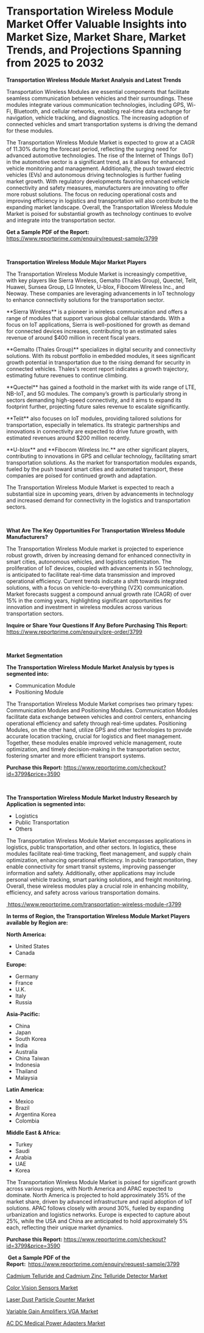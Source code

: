 <p><h1>Transportation Wireless Module Market Offer Valuable Insights into Market Size, Market Share, Market Trends, and Projections Spanning from 2025 to 2032</h1></p><p><strong>Transportation Wireless Module Market Analysis and Latest Trends</strong></p>
<p><p>Transportation Wireless Modules are essential components that facilitate seamless communication between vehicles and their surroundings. These modules integrate various communication technologies, including GPS, Wi-Fi, Bluetooth, and cellular networks, enabling real-time data exchange for navigation, vehicle tracking, and diagnostics. The increasing adoption of connected vehicles and smart transportation systems is driving the demand for these modules.</p><p>The Transportation Wireless Module Market is expected to grow at a CAGR of 11.30% during the forecast period, reflecting the surging need for advanced automotive technologies. The rise of the Internet of Things (IoT) in the automotive sector is a significant trend, as it allows for enhanced vehicle monitoring and management. Additionally, the push toward electric vehicles (EVs) and autonomous driving technologies is further fueling market growth. With regulatory developments favoring enhanced vehicle connectivity and safety measures, manufacturers are innovating to offer more robust solutions. The focus on reducing operational costs and improving efficiency in logistics and transportation will also contribute to the expanding market landscape. Overall, the Transportation Wireless Module Market is poised for substantial growth as technology continues to evolve and integrate into the transportation sector.</p></p>
<p><strong>Get a Sample PDF of the Report:&nbsp;</strong> <a href="https://www.reportprime.com/enquiry/request-sample/3799?utm_campaign=1169&utm_medium=2&utm_source=Github&utm_content=ia&utm_term=18032025&utm_id=transportation-wireless-module">https://www.reportprime.com/enquiry/request-sample/3799</a></p>
<p>&nbsp;</p>
<p><strong>Transportation Wireless Module Major Market Players</strong></p>
<p><p>The Transportation Wireless Module Market is increasingly competitive, with key players like Sierra Wireless, Gemalto (Thales Group), Quectel, Telit, Huawei, Sunsea Group, LG Innotek, U-blox, Fibocom Wireless Inc., and Neoway. These companies are leveraging advancements in IoT technology to enhance connectivity solutions for the transportation sector.</p><p>**Sierra Wireless** is a pioneer in wireless communication and offers a range of modules that support various global cellular standards. With a focus on IoT applications, Sierra is well-positioned for growth as demand for connected devices increases, contributing to an estimated sales revenue of around $400 million in recent fiscal years.</p><p>**Gemalto (Thales Group)** specializes in digital security and connectivity solutions. With its robust portfolio in embedded modules, it sees significant growth potential in transportation due to the rising demand for security in connected vehicles. Thales's recent report indicates a growth trajectory, estimating future revenues to continue climbing.</p><p>**Quectel** has gained a foothold in the market with its wide range of LTE, NB-IoT, and 5G modules. The company’s growth is particularly strong in sectors demanding high-speed connectivity, and it aims to expand its footprint further, projecting future sales revenue to escalate significantly.</p><p>**Telit** also focuses on IoT modules, providing tailored solutions for transportation, especially in telematics. Its strategic partnerships and innovations in connectivity are expected to drive future growth, with estimated revenues around $200 million recently.</p><p>**U-blox** and **Fibocom Wireless Inc.** are other significant players, contributing to innovations in GPS and cellular technology, facilitating smart transportation solutions. As the market for transportation modules expands, fueled by the push toward smart cities and automated transport, these companies are poised for continued growth and adaptation.</p><p>The Transportation Wireless Module Market is expected to reach a substantial size in upcoming years, driven by advancements in technology and increased demand for connectivity in the logistics and transportation sectors.</p></p>
<p>&nbsp;</p>
<p><strong>What Are The Key Opportunities For Transportation Wireless Module Manufacturers?</strong></p>
<p><p>The Transportation Wireless Module market is projected to experience robust growth, driven by increasing demand for enhanced connectivity in smart cities, autonomous vehicles, and logistics optimization. The proliferation of IoT devices, coupled with advancements in 5G technology, is anticipated to facilitate real-time data transmission and improved operational efficiency. Current trends indicate a shift towards integrated solutions, with a focus on vehicle-to-everything (V2X) communication. Market forecasts suggest a compound annual growth rate (CAGR) of over 15% in the coming years, highlighting significant opportunities for innovation and investment in wireless modules across various transportation sectors.</p></p>
<p><strong>Inquire or Share Your Questions If Any Before Purchasing This Report:</strong> <a href="https://www.reportprime.com/enquiry/pre-order/3799?utm_campaign=1169&utm_medium=2&utm_source=Github&utm_content=ia&utm_term=18032025&utm_id=transportation-wireless-module">https://www.reportprime.com/enquiry/pre-order/3799</a></p>
<p>&nbsp;</p>
<p><strong>Market Segmentation</strong></p>
<p><strong>The Transportation Wireless Module Market Analysis by types is segmented into:</strong></p>
<p><ul><li>Communication Module</li><li>Positioning Module</li></ul></p>
<p><p>The Transportation Wireless Module Market comprises two primary types: Communication Modules and Positioning Modules. Communication Modules facilitate data exchange between vehicles and control centers, enhancing operational efficiency and safety through real-time updates. Positioning Modules, on the other hand, utilize GPS and other technologies to provide accurate location tracking, crucial for logistics and fleet management. Together, these modules enable improved vehicle management, route optimization, and timely decision-making in the transportation sector, fostering smarter and more efficient transport systems.</p></p>
<p><strong>Purchase this Report:&nbsp;</strong><a href="https://www.reportprime.com/checkout?id=3799&price=3590&utm_campaign=1169&utm_medium=2&utm_source=Github&utm_content=ia&utm_term=18032025&utm_id=transportation-wireless-module">https://www.reportprime.com/checkout?id=3799&price=3590</a></p>
<p>&nbsp;</p>
<p><strong>The Transportation Wireless Module Market Industry Research by Application is segmented into:</strong></p>
<p><ul><li>Logistics</li><li>Public Transportation</li><li>Others</li></ul></p>
<p><p>The Transportation Wireless Module Market encompasses applications in logistics, public transportation, and other sectors. In logistics, these modules facilitate real-time tracking, fleet management, and supply chain optimization, enhancing operational efficiency. In public transportation, they enable connectivity for smart transit systems, improving passenger information and safety. Additionally, other applications may include personal vehicle tracking, smart parking solutions, and freight monitoring. Overall, these wireless modules play a crucial role in enhancing mobility, efficiency, and safety across various transportation domains.</p></p>
<p><a href="https://www.reportprime.com/transportation-wireless-module-r3799?utm_campaign=1169&utm_medium=2&utm_source=Github&utm_content=ia&utm_term=18032025&utm_id=transportation-wireless-module">&nbsp;https://www.reportprime.com/transportation-wireless-module-r3799</a></p>
<p><strong>In terms of Region, the Transportation Wireless Module Market Players available by Region are:</strong></p>
<p>
    <p> <strong> North America: </strong>
        <ul>
            <li>United States</li>
            <li>Canada</li>
        </ul>
        </p> 
    <p> <strong> Europe: </strong>
        <ul>
            <li>Germany</li>
            <li>France</li>
            <li>U.K.</li>
            <li>Italy</li>
            <li>Russia</li>
        </ul>
        </p> 
    <p> <strong> Asia-Pacific: </strong>
        <ul>
            <li>China</li>
            <li>Japan</li>
            <li>South Korea</li>
            <li>India</li>
            <li>Australia</li>
            <li>China Taiwan</li>
            <li>Indonesia</li>
            <li>Thailand</li>
            <li>Malaysia</li>
        </ul>
        </p> 
    <p> <strong> Latin America: </strong>
        <ul>
            <li>Mexico</li>
            <li>Brazil</li>
            <li>Argentina Korea</li>
            <li>Colombia</li>
        </ul>
        </p> 
    <p> <strong> Middle East & Africa: </strong>
        <ul>
            <li>Turkey</li>
            <li>Saudi</li>
            <li>Arabia</li>
            <li>UAE</li>
            <li>Korea</li>
        </ul>
    </p>
    </p>
<p><p>The Transportation Wireless Module Market is poised for significant growth across various regions, with North America and APAC expected to dominate. North America is projected to hold approximately 35% of the market share, driven by advanced infrastructure and rapid adoption of IoT solutions. APAC follows closely with around 30%, fueled by expanding urbanization and logistics networks. Europe is expected to capture about 25%, while the USA and China are anticipated to hold approximately 5% each, reflecting their unique market dynamics.</p></p>
<p><strong>Purchase this Report: </strong><a href="https://www.reportprime.com/checkout?id=3799&price=3590&utm_campaign=1169&utm_medium=2&utm_source=Github&utm_content=ia&utm_term=18032025&utm_id=transportation-wireless-module">https://www.reportprime.com/checkout?id=3799&price=3590</a></p>
<p>&nbsp;<strong>Get a Sample PDF of the Report:&nbsp;&nbsp;</strong><a href="https://www.reportprime.com/enquiry/request-sample/3799?utm_campaign=1169&utm_medium=2&utm_source=Github&utm_content=ia&utm_term=18032025&utm_id=transportation-wireless-module">https://www.reportprime.com/enquiry/request-sample/3799</a></p>
<p><strong></strong></p>
<p><p><a href="https://github.com/baheraennika/Market-Research-Report-List-1/blob/main/cadmium-telluride-and-cadmium-zinc-telluride-detector-market.md?utm_campaign=1169&utm_medium=2&utm_source=Github&utm_content=ia&utm_term=18032025&utm_id=transportation-wireless-module">Cadmium Telluride and Cadmium Zinc Telluride Detector Market</a></p><p><a href="https://github.com/helmeludu/Market-Research-Report-List-1/blob/main/color-vision-sensors-market.md?utm_campaign=1169&utm_medium=2&utm_source=Github&utm_content=ia&utm_term=18032025&utm_id=transportation-wireless-module">Color Vision Sensors Market</a></p><p><a href="https://github.com/elroddrewspm/Market-Research-Report-List-1/blob/main/laser-dust-particle-counter-market.md?utm_campaign=1169&utm_medium=2&utm_source=Github&utm_content=ia&utm_term=18032025&utm_id=transportation-wireless-module">Laser Dust Particle Counter Market</a></p><p><a href="https://github.com/dukerghostki/Market-Research-Report-List-1/blob/main/variable-gain-amplifiers-vga-market.md?utm_campaign=1169&utm_medium=2&utm_source=Github&utm_content=ia&utm_term=18032025&utm_id=transportation-wireless-module">Variable Gain Amplifiers VGA Market</a></p><p><a href="https://github.com/mokeleveisel/Market-Research-Report-List-1/blob/main/ac-dc-medical-power-adapters-market.md?utm_campaign=1169&utm_medium=2&utm_source=Github&utm_content=ia&utm_term=18032025&utm_id=transportation-wireless-module">AC DC Medical Power Adapters Market</a></p></p>